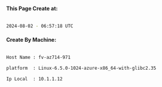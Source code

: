 
   
#### This Page Create at:

```bash

2024-08-02 - 06:57:18 UTC

```

#### Create By Machine:

```bash

Host Name : fv-az714-971

platform  : Linux-6.5.0-1024-azure-x86_64-with-glibc2.35

Ip Local  : 10.1.1.12

```

